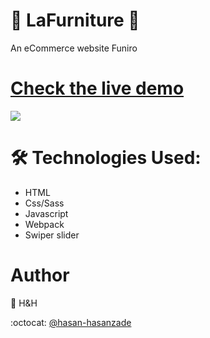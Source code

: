 # 🎥 LaFurniture 🎥

An eCommerce website Funiro

# [Check the live demo](https://main--fantastic-buttercream-6b2b58.netlify.app/)

![](https://github.com/hasan-hasanzade/lafurniture/blob/main/src/assets/intro.png)

# 🛠 Technologies Used:

+ HTML
+ Css/Sass
+ Javascript
+ Webpack
+ Swiper slider


# Author

 👤 H&H
 
 :octocat: [@hasan-hasanzade](https://github.com/hasan-hasanzade)
